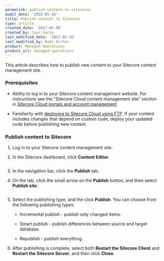 ```yaml
---
permalink: publish-content-to-sitecore/
audit_date: '2015-05-16'
title: Publish content to Sitecore
type: article
created_date: '2017-05-08'
created_by: Juan Garza
last_modified_date: '2017-05-16'
last_modified_by: Nate Archer
product: Managed Operations
product_url: managed-operations
---
```


This article describes how to publish new content to your Sitecore content management site.

### Prerequisites

- Ability to log in to your Sitecore content management website. For instructions see the "Sitecore Cloud content management site" section in [Sitecore Cloud portals and account management](/how-to/sitecore-cloud-portals-and-account-management/)

- Familiarity with [deploying to Sitecore Cloud using FTP](/how-to/deploy-to-sitecore-cloud-using-ftp/). If your content includes changes that depend on custom code, deploy your updated code before publishing new content.

### Publish content to Sitecore

1. Log in to your Sitecore content management site.

2. In the Sitecore dashboard, click **Content Editor**.

    <img src="{% asset_path managed-operations/publish-content-to-sitecore/sitecore-dashboard.png %}" alt=""  />   

3. In the navigation bar, click the **Publish** tab.

4. On the tab, click the small arrow on the **Publish** button, and then select **Publish site**.

    <img src="{% asset_path managed-operations/publish-content-to-sitecore/publish-dashboard.png %}" alt=""  />

5. Select the publishing type, and the click **Publish**. You can choose from the following publishing types:

   - Incremental publish - publish only changed items.
   
   - Smart publish - publish differences between source and target database.
   
   - Republish - publish everything.

6. After publishing is complete, select both **Restart the Sitecore Client** and **Restart the Sitecore Server**, and then click **Close**.
